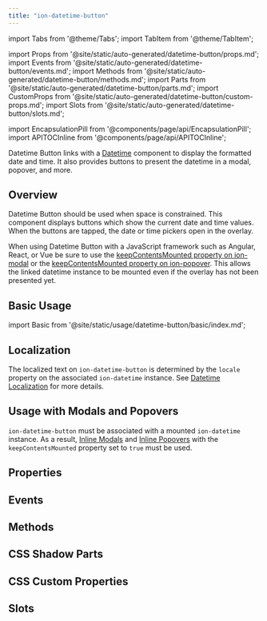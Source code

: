 ```yaml
---
title: "ion-datetime-button"
---
```

import Tabs from '@theme/Tabs';
import TabItem from '@theme/TabItem';

import Props from '@site/static/auto-generated/datetime-button/props.md';
import Events from '@site/static/auto-generated/datetime-button/events.md';
import Methods from '@site/static/auto-generated/datetime-button/methods.md';
import Parts from '@site/static/auto-generated/datetime-button/parts.md';
import CustomProps from '@site/static/auto-generated/datetime-button/custom-props.md';
import Slots from '@site/static/auto-generated/datetime-button/slots.md';

<head>
  <title>ion-datetime-button: Ionic API Input for interacting with Datetime picker</title>
  <meta name="description" content="Datetime button links with a datetime instance to easily a datetime in a popover, modal, and more." />
</head>

import EncapsulationPill from '@components/page/api/EncapsulationPill';
import APITOCInline from '@components/page/api/APITOCInline';

<EncapsulationPill type="shadow" />

Datetime Button links with a [Datetime](./datetime) component to display the formatted date and time. It also provides buttons to present the datetime in a modal, popover, and more.

## Overview

Datetime Button should be used when space is constrained. This component displays buttons which show the current date and time values. When the buttons are tapped, the date or time pickers open in the overlay.

When using Datetime Button with a JavaScript framework such as Angular, React, or Vue be sure to use the [keepContentsMounted property on ion-modal](./modal#keepcontentsmounted) or the [keepContentsMounted property on ion-popover](./popover#keepcontentsmounted). This allows the linked datetime instance to be mounted even if the overlay has not been presented yet.

## Basic Usage

import Basic from '@site/static/usage/datetime-button/basic/index.md';

<Basic />

## Localization

The localized text on `ion-datetime-button` is determined by the `locale` property on the associated `ion-datetime` instance. See [Datetime Localization](./datetime#localization) for more details.

## Usage with Modals and Popovers

`ion-datetime-button` must be associated with a mounted `ion-datetime` instance. As a result, [Inline Modals](./modal#inline-modals-recommended) and [Inline Popovers](./popover#inline-popovers) with the `keepContentsMounted` property set to `true` must be used.

<!--
## Customization

TODO

### Buttons

TODO

### Theming

TODO
-->

## Properties
<Props />

## Events
<Events />

## Methods
<Methods />

## CSS Shadow Parts
<Parts />

## CSS Custom Properties
<CustomProps />

## Slots
<Slots />
